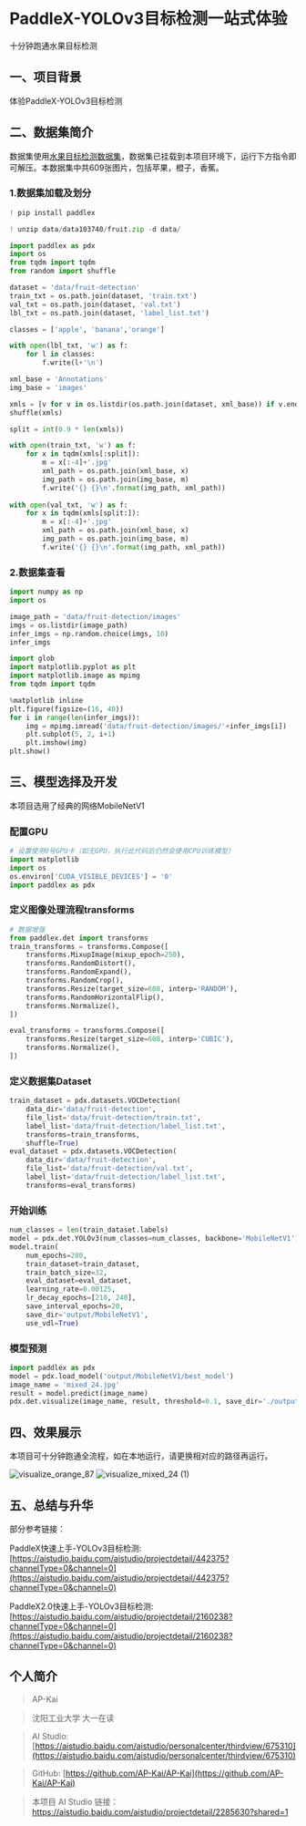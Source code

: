 # PaddleX-YOLOv3目标检测一站式体验

十分钟跑通水果目标检测


##  一、项目背景

体验PaddleX-YOLOv3目标检测

##  二、数据集简介

数据集使用[水果目标检测数据集](https://aistudio.baidu.com/aistudio/datasetdetail/103740)，数据集已挂载到本项目环境下，运行下方指令即可解压。本数据集中共609张图片，包括苹果，橙子，香蕉。

### 1.数据集加载及划分


```python
! pip install paddlex
```


```python
! unzip data/data103740/fruit.zip -d data/
```


```python
import paddlex as pdx
import os
from tqdm import tqdm
from random import shuffle

dataset = 'data/fruit-detection'
train_txt = os.path.join(dataset, 'train.txt')
val_txt = os.path.join(dataset, 'val.txt')
lbl_txt = os.path.join(dataset, 'label_list.txt')

classes = ['apple', 'banana','orange']

with open(lbl_txt, 'w') as f:
    for l in classes:
        f.write(l+'\n')

xml_base = 'Annotations'
img_base = 'images'

xmls = [v for v in os.listdir(os.path.join(dataset, xml_base)) if v.endswith('.xml')]
shuffle(xmls)

split = int(0.9 * len(xmls))

with open(train_txt, 'w') as f:
    for x in tqdm(xmls[:split]):
        m = x[:-4]+'.jpg'
        xml_path = os.path.join(xml_base, x)
        img_path = os.path.join(img_base, m)
        f.write('{} {}\n'.format(img_path, xml_path))
    
with open(val_txt, 'w') as f:
    for x in tqdm(xmls[split:]):
        m = x[:-4]+'.jpg'
        xml_path = os.path.join(xml_base, x)
        img_path = os.path.join(img_base, m)
        f.write('{} {}\n'.format(img_path, xml_path))
```

### 2.数据集查看


```python
import numpy as np
import os

image_path = 'data/fruit-detection/images'
imgs = os.listdir(image_path)
infer_imgs = np.random.choice(imgs, 10)
infer_imgs
```


```python
import glob
import matplotlib.pyplot as plt
import matplotlib.image as mpimg
from tqdm import tqdm

%matplotlib inline
plt.figure(figsize=(16, 40))
for i in range(len(infer_imgs)):
    img = mpimg.imread('data/fruit-detection/images/'+infer_imgs[i])
    plt.subplot(5, 2, i+1)
    plt.imshow(img)
plt.show()
```

## 三、模型选择及开发

本项目选用了经典的网络MobileNetV1

### 配置GPU


```python
# 设置使用0号GPU卡（如无GPU，执行此代码后仍然会使用CPU训练模型）
import matplotlib
import os
os.environ['CUDA_VISIBLE_DEVICES'] = '0'
import paddlex as pdx
```

### 定义图像处理流程transforms


```python
# 数据增强
from paddlex.det import transforms
train_transforms = transforms.Compose([
    transforms.MixupImage(mixup_epoch=250),
    transforms.RandomDistort(),
    transforms.RandomExpand(),
    transforms.RandomCrop(),
    transforms.Resize(target_size=608, interp='RANDOM'),
    transforms.RandomHorizontalFlip(),
    transforms.Normalize(),
])

eval_transforms = transforms.Compose([
    transforms.Resize(target_size=608, interp='CUBIC'),
    transforms.Normalize(),
])
```

### 定义数据集Dataset


```python
train_dataset = pdx.datasets.VOCDetection(
    data_dir='data/fruit-detection',
    file_list='data/fruit-detection/train.txt',
    label_list='data/fruit-detection/label_list.txt',
    transforms=train_transforms,
    shuffle=True)
eval_dataset = pdx.datasets.VOCDetection(
    data_dir='data/fruit-detection',
    file_list='data/fruit-detection/val.txt',
    label_list='data/fruit-detection/label_list.txt',
    transforms=eval_transforms)
```

### 开始训练


```python
num_classes = len(train_dataset.labels)
model = pdx.det.YOLOv3(num_classes=num_classes, backbone='MobileNetV1')
model.train(
    num_epochs=280,
    train_dataset=train_dataset,
    train_batch_size=32,
    eval_dataset=eval_dataset,
    learning_rate=0.00125,
    lr_decay_epochs=[210, 240],
    save_interval_epochs=20,
    save_dir='output/MobileNetV1',
    use_vdl=True)
```

### 模型预测


```python
import paddlex as pdx
model = pdx.load_model('output/MobileNetV1/best_model')
image_name = 'mixed_24.jpg'
result = model.predict(image_name)
pdx.det.visualize(image_name, result, threshold=0.1, save_dir='./output/MobileNetV1')
```

## 四、效果展示

本项目可十分钟跑通全流程，如在本地运行，请更换相对应的路径再运行。

![visualize_orange_87](https://user-images.githubusercontent.com/77101860/129511544-83ec118d-92c8-4a12-af20-024e37e09e29.jpg)
![visualize_mixed_24 (1)](https://user-images.githubusercontent.com/77101860/129511550-3ea1ba4d-405d-417f-8e8f-1905fc48ff2d.jpg)


## 五、总结与升华

部分参考链接：

PaddleX快速上手-YOLOv3目标检测:[https://aistudio.baidu.com/aistudio/projectdetail/442375?channelType=0&channel=0](https://aistudio.baidu.com/aistudio/projectdetail/442375?channelType=0&channel=0)

PaddleX2.0快速上手-YOLOv3目标检测:[https://aistudio.baidu.com/aistudio/projectdetail/2160238?channelType=0&channel=0](https://aistudio.baidu.com/aistudio/projectdetail/2160238?channelType=0&channel=0)

## 个人简介

> AP-Kai 

> 沈阳工业大学 大一在读

> AI Studio: [https://aistudio.baidu.com/aistudio/personalcenter/thirdview/675310](https://aistudio.baidu.com/aistudio/personalcenter/thirdview/675310)

> GitHub: [https://github.com/AP-Kai/AP-Kai](https://github.com/AP-Kai/AP-Kai)

> 本项目 AI Studio 链接：https://aistudio.baidu.com/aistudio/projectdetail/2285630?shared=1

